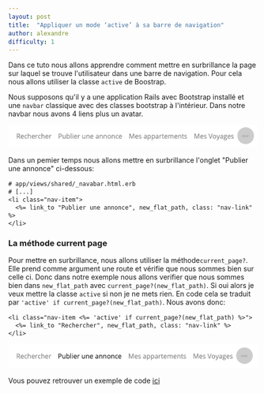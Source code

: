 ```yaml
---
layout: post
title:  "Appliquer un mode ‘active’ à sa barre de navigation"
author: alexandre
difficulty: 1
---
```


Dans ce tuto nous allons apprendre comment mettre en surbrillance la page sur laquel se trouve l'utilisateur dans une barre de navigation. Pour cela nous allons utiliser la classe `active` de Boostrap.

Nous supposons qu'il y a une application Rails avec Bootstrap installé et une `navbar` classique avec des classes bootstrap à l'intérieur. Dans notre navbar nous avons 4 liens plus un avatar. 

![Barre de navigation](/images/posts/navbar.png)

Dans un pemier temps nous allons mettre en surbrillance l'onglet "Publier une annonce" ci-dessous:

```
# app/views/shared/_navabar.html.erb
# [...]
<li class="nav-item">
  <%= link_to "Publier une annonce", new_flat_path, class: "nav-link" %>
</li>
```

### La méthode current page

Pour mettre en surbrillance, nous allons utiliser la méthode`current_page?`. Elle prend comme argument une route et vérifie que nous sommes bien sur celle ci. Donc dans notre exemple nous allons verifier que nous sommes bien dans `new_flat_path` avec `current_page?(new_flat_path)`. Si oui alors je veux mettre la classe `active` si non je ne mets rien. En code cela se traduit par `'active' if current_page?(new_flat_path)`. Nous avons donc:

```
<li class="nav-item <%= 'active' if current_page?(new_flat_path) %>">
  <%= link_to "Rechercher", new_flat_path, class: "nav-link" %>
</li>
```

![Barre de navigation](/images/posts/navbar-active.png)

Vous pouvez retrouver un exemple de code [ici](https://github.com/alexandrebk/airbnb-copycat/commit/9eb0f044feee4acdee35640fd7dff27171fe205a)
